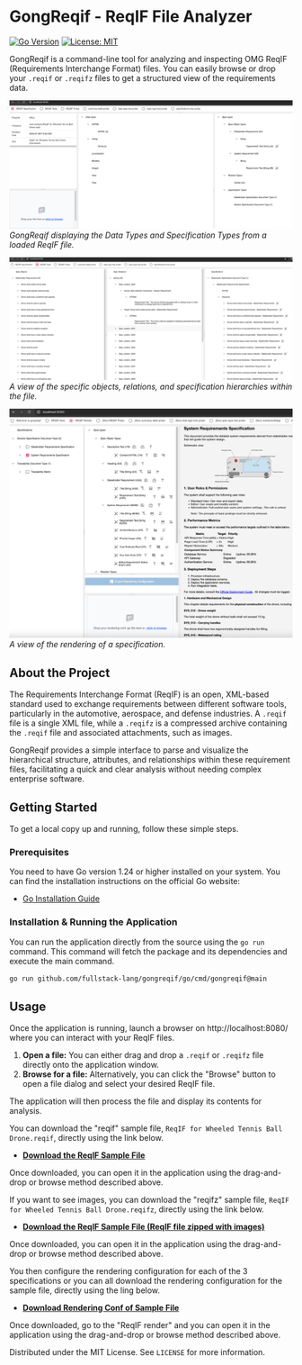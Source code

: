 # GongReqif - ReqIF File Analyzer

[![Go Version](https://img.shields.io/badge/Go-1.24-blue.svg)](https://go.dev/doc/install)
[![License: MIT](https://img.shields.io/badge/License-MIT-yellow.svg)](https://opensource.org/licenses/MIT)

GongReqif is a command-line tool for analyzing and inspecting OMG ReqIF (Requirements Interchange Format) files. You can easily browse or drop your `.reqif` or `.reqifz` files to get a structured view of the requirements data.

![Datatypes and Spec Types from a loaded ReqIF file](docs/screenshot.png)
*GongReqif displaying the Data Types and Specification Types from a loaded ReqIF file.*

![A view of the specific objects, relations, and specification hierarchies within the file.](docs/screenshot2.png)
*A view of the specific objects, relations, and specification hierarchies within the file.*

![A view of the rendering of a specification.](docs/screenshot3.png)
*A view of the rendering of a specification.*


## About the Project

The Requirements Interchange Format (ReqIF) is an open, XML-based standard used to exchange requirements between different software tools, particularly in the automotive, aerospace, and defense industries. A `.reqif` file is a single XML file, while a `.reqifz` is a compressed archive containing the `.reqif` file and associated attachments, such as images.

GongReqif provides a simple interface to parse and visualize the hierarchical structure, attributes, and relationships within these requirement files, facilitating a quick and clear analysis without needing complex enterprise software.

## Getting Started

To get a local copy up and running, follow these simple steps.

### Prerequisites

You need to have Go version 1.24 or higher installed on your system. You can find the installation instructions on the official Go website:

- [Go Installation Guide](https://go.dev/doc/install)

### Installation & Running the Application

You can run the application directly from the source using the `go run` command. This command will fetch the package and its dependencies and execute the main command.

```sh
go run github.com/fullstack-lang/gongreqif/go/cmd/gongreqif@main
```

## Usage

Once the application is running, launch a browser on http://localhost:8080/ where you can interact with your ReqIF files.

1.  **Open a file:** You can either drag and drop a `.reqif` or `.reqifz` file directly onto the application window.
2.  **Browse for a file:** Alternatively, you can click the "Browse" button to open a file dialog and select your desired ReqIF file.

The application will then process the file and display its contents for analysis.

You can download the "reqif" sample file, `ReqIF for Wheeled Tennis Ball Drone.reqif`, directly using the link below.

* **[Download the ReqIF Sample File](https://raw.githubusercontent.com/fullstack-lang/gongreqif/main/go/cmd/gongreqif/reqif%20samples/ReqIF%20for%20Wheeled%20Tennis%20Ball%20Drone.reqif)**

Once downloaded, you can open it in the application using the drag-and-drop or browse method described above.

If you want to see images, you can download the "reqifz" sample file, `ReqIF for Wheeled Tennis Ball Drone.reqifz`, directly using the link below.

* **[Download the ReqIF Sample File (ReqIF file zipped with images)](https://raw.githubusercontent.com/fullstack-lang/gongreqif/main/go/cmd/gongreqif/reqif%20samples/ReqIF%20for%20Wheeled%20Tennis%20Ball%20Drone.reqifz)**

Once downloaded, you can open it in the application using the drag-and-drop or browse method described above.

You then configure the rendering configuration for each of the 3 specifications or you can all download the rendering configuration for the sample file, directly using the ling below.

* **[Download Rendering Conf of Sample File](https://raw.githubusercontent.com/fullstack-lang/gongreqif/main/go/cmd/gongreqif/reqif%20samples/ReqIF%20for%20Wheeled%20Tennis%20Ball%20Drone-renderingConf.go)**

Once downloaded, go to the "ReqIF render" and you can open it in the application using the drag-and-drop or browse method described above.

Distributed under the MIT License. See `LICENSE` for more information.